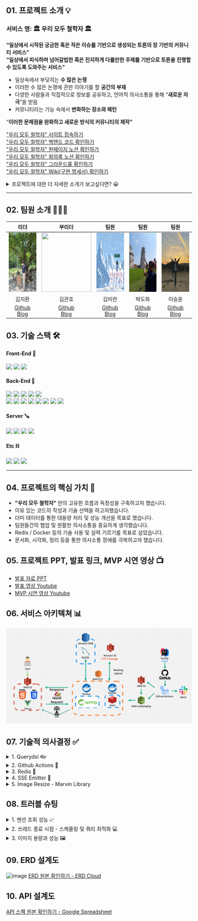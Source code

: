 ## 01. 프로젝트 소개 💡

### 서비스 명: 🏛️ 우리 모두 철학자 🏛️

**“일상에서 시작된 궁금한 혹은 작은 이슈를 기반으로 생성되는 토론의 장 기반의 커뮤니티 서비스”** <br>
**“일상에서 피식하며 넘어갈법한 혹은 진지하게 다룰만한 주제를 기반으로 토론을 진행할 수 있도록 도와주는 서비스”**

- 일상속에서 부딪히는 **수 많은 논쟁**
- 이러한 수 많은 논쟁에 관한 이야기를 할 **공간의 부재**
- 다양한 사람들과 직접적으로 정보를 공유하고, 언어적 의사소통을 통해 “**새로운 자극**”을 받음
- 커뮤니티라는 기능 속에서 **변화하는 장소와 패턴**

“**이러한 문제점을 완화하고 새로운 방식의 커뮤니티의 제작”**

["우리 모두 철학자" 사이트 접속하기](http://the-gladiators.s3-website.ap-northeast-2.amazonaws.com/main) <br>
["우리 모두 철학자" 백엔드 코드 확인하기](https://github.com/bigquann97/philosopher-back) <br>
["우리 모두 철학자" 원페이지 노션 확인하기](https://radical-route-999.notion.site/8cc586e7170343c8806c312f3da97131) <br>
["우리 모두 철학자" 회의록 노션 확인하기](https://puzzled-bee-d4c.notion.site/847736be8f8a4775866b67b6dc484d4b?v=3736681424c34f6983dc166ff533347f) <br>
["우리 모두 철학자" 그라운드룰 확인하기](https://coherent-eclipse-711.notion.site/Ground-Rule-57dbbe48c09242edb2c263bf6a55e257) <br>
["우리 모두 철학자" Wiki(구현 명세서) 확인하기](https://github.com/bigquann97/philosopher-back/wiki) <br>

<details>
<summary> 프로젝트에 대한 더 자세한 소개가 보고싶다면? 😀</summary>
<div markdown="1"> 

<br><br>
**“궁금한건 못참아 !”, “ 다른 사람의 생각도 궁금해 “**

![philosopher](https://s3.us-west-2.amazonaws.com/secure.notion-static.com/c8ab1545-adf3-4370-a444-8ebecb553ec5/Untitled.png?X-Amz-Algorithm=AWS4-HMAC-SHA256&X-Amz-Content-Sha256=UNSIGNED-PAYLOAD&X-Amz-Credential=AKIAT73L2G45EIPT3X45%2F20230305%2Fus-west-2%2Fs3%2Faws4_request&X-Amz-Date=20230305T195536Z&X-Amz-Expires=86400&X-Amz-Signature=b335c00d4d1c2bd21ae18c0a22be0d3f97f34720dff0431853c1cb5499048e31&X-Amz-SignedHeaders=host&response-content-disposition=filename%3D%22Untitled.png%22&x-id=GetObject)

우리 삶 주변에는 우리들의 호기심을 자극하는 요소들이 많습니다. <br>
언제나 우리는 이러한 요소들로 하여금 재미있는 상상의 나래를 펼치고 이 상상의 날개는 호기심과 궁금증을 유발하며, <br>
흥미있는 토픽들을 이용해 타인과 소통하기도 합니다. <br>
이러한 다양한 이슈들을 누구나 한 번쯤은 고민해보고 접해봤을 것입니다.<br>
이 속에는 다양한 논쟁거리가 존재합니다. <br>
여러 사람들과의 언어적 상호작용 속에서 새로운 인사이트를 얻기도 하며, <br>
타인의 생각을 읽고 논리적으로 반박하기도 합니다. <br>
이렇게 우리는 커뮤니티를 이용해 상호간 언어적 의사소통을 이용해 새로운 관계를 형성하고, <br>
새로운 또 하나의 커뮤니티와 문화를 형성하며 오늘도 성장합니다.<br>

## **‘그(사용자)’들의 라이프 스타일 & 타겟팅 사용 유저**

- 서비스에서 주 타겟으로 삼고 있는 ‘**잠재적 고객**’들은 SNS 혹은 커뮤니티를 통해 **자신의 생각을 타인과 공유**
- **자신을 표현하는 방식**으로 **SNS 서비스와 커뮤니티 서비스를 활용하는 사람**
- 이미 젊은 사람들은 여러 커뮤니티를 사용 中
- 커뮤니티는 변화와 유행에 민감하며, 이 커뮤니티를 이용하는 사람들은 자신이 원하는 정보를 쉽게 찾아내고 SNS 혹은 커뮤니티를 통해 잘 활용함
- “이”(사용자)들은 글로서 자신을 표현하고 자신의 의견을 공유하는데 능숙함

### **어떻게 콘텐츠를 표현할 것인가? 이 아이템을 어떤 방식을 사용해야 잘 표현할 수 있을까??**

- 토론 = 언어적 상호작용을 기반으로 동작
- 언어적 상호작용을 가장 **잘 풀어낼 수 있는 서비스 = 커뮤니티 서비스**

## **요즘의 동향는 어떠할까? 유행? 어필?**

- **자신을 표현하는 하나의 수단으로 자리잡은 커뮤니티 서비스와 SNS 서비스**
- 다양한 색을 가진 커뮤니티 속, 온라인/오프라인의 경계가 희미해짐
- **SNS와 커뮤니티를 이용한 좁고 깊은 관계에서 넓고 얕은 스펙트럼의 관계 형성**

## **그럼 우리 서비스의 핵심 가치는 무엇인가?**

- **재미**
- **정보공유**
- **높은 자유도**
- **상호작용**
- **시간보내기**

</div>
</details>

---

## 02. 팀원 소개 👨‍👩‍👦‍

|리더|부리더|팀원|팀원|                                      팀원                                      |
|:---:|:---:|:---:|:---:|:----------------------------------------------------------------------------:|
|<img src="https://github.com/bigquann97/philosopher-back/blob/develop/image/jipang.jpg"  width="135" height="160">|<img src="https://velog.velcdn.com/images/bigquann97/profile/bc0264b5-b0d6-4436-8572-e2e13daf2676/image.png"  width="135" height="160">|<img src="https://github.com/bigquann97/philosopher-back/blob/develop/image/miran.png"  width="135" height="160">|<img src="https://github.com/bigquann97/philosopher-back/blob/develop/image/dohwa.jpg"  width="135" height="160">|<img src="https://github.com/bigquann97/philosopher-back/blob/develop/image/sylee.jpeg?raw=true"  width="135" height="160">|
|김지환|김관호|김미란|박도화|                                     이승윤                                      |
|[Github](https://github.com/jipang9)<br>[Blog](https://jipang9-greedy-pot.tistory.com/)|[Github](https://github.com/bigquann97)<br>[Blog](https://velog.io/@bigquann97)|[Github](https://github.com/h7359841)<br>[Blog](https://velog.io/@h7359841)|[Github](https://github.com/dohwapark)<br>[Blog](https://dzzzdee.tistory.com/)| [Github](https://github.com/lssy32)<br>[Blog](https://yuniday2.tistory.com/) |

## 03. 기술 스택 🛠️

#### Front-End 🔨

<div>
<img src="https://img.shields.io/badge/HTML-E34F26?style=flat&logo=html5&logoColor=white">
<img src="https://img.shields.io/badge/CSS-1572B6?style=flat&logo=css3&logoColor=white">
<img src="https://img.shields.io/badge/Vue.js-4FC08D?style=flat&logo=vue.js&logoColor=white">
</div>

#### Back-End 🔧

<div>
<img src="https://img.shields.io/badge/Java-007396?style=flat&logo=OpenJDK&logoColor=white"/>
<img src="https://img.shields.io/badge/Spring_Boot-6DB33F?style=flat&logo=springboot&logoColor=white"/>
<img src="https://img.shields.io/badge/Spring-6DB33F?style=flat&logo=Spring&logoColor=white">
<img src="https://img.shields.io/badge/Spring_Data_JPA-6DB33F?style=flat">
<img src="https://img.shields.io/badge/Spring_Security-6DB33F?style=flat&logo=springsecurity&logoColor=white"/><br>
<img src="https://img.shields.io/badge/Docker-2496ED?style=flat&logo=docker&logoColor=white"/>
<img src="https://img.shields.io/badge/Redis-DC382D?style=flat&logo=redis&logoColor=white"/>
<img src="https://img.shields.io/badge/QueryDsl-40AEF0?style=flat">
<img src="https://img.shields.io/badge/JWT-A9225C?style=flat">

<img src="https://img.shields.io/badge/Gradle-02303A?style=flat&logo=gradle&logoColor=white"/>
  <img src="https://img.shields.io/badge/Hibernate-59666C?style=flat&logo=Hibernate&logoColor=white"/>
  <img src="https://img.shields.io/badge/Postman-FF6C37?style=flat&logo=Postman&logoColor=white"/>
  <img src="https://img.shields.io/badge/Apache_Jmeter-D22128?style=flat&logo=apachejmeter&logoColor=white"/>


</div>

#### Server 🪚

<div>
<img src="https://img.shields.io/badge/Amazon_RDS-527FFF?style=flat&logo=amazonrds&logoColor=white"/>
<img src="https://img.shields.io/badge/Amazon_EC2-FF9900?style=flat&logo=amazonec2&logoColor=white"/>
<img src="https://img.shields.io/badge/Amazon_S3-569A31?style=flat&logo=amazons3&logoColor=white"/>
<img src="https://img.shields.io/badge/Linux-FCC624?style=flat&logo=linux&logoColor=black">
</div>

#### Etc ⛓️

<div>
<img src="https://img.shields.io/badge/Github-181717?style=flat&logo=github&logoColor=white">
<img src="https://img.shields.io/badge/Slack-4A154B?style=flat&logo=slack&logoColor=white">
<img src="https://img.shields.io/badge/Notion-000000?style=flat&logo=notion&logoColor=white">
</div>

---

## 04. 프로젝트의 핵심 가치 💎

- <b>"우리 모두 철학자"</b> 만의 고유한 흐름과 독창성을 구축하고자 했습니다.
- 이유 있는 코드의 작성과 기술 선택을 하고자했습니다.
- 더미 데이터를 통한 대용량 처리 및 성능 개선을 목표로 했습니다.
- 팀원들간의 협업 및 원활한 의사소통을 중요하게 생각했습니다.
- Redis / Docker 등의 기술 사용 및 실력 기르기를 목표로 삼았습니다.
- 문서화, 시각화, 정리 등을 통한 의사소통 장애를 극복하고자 했습니다.

## 05. 프로젝트 PPT, 발표 링크, MVP 시연 영상 📺

- [발표 자료 PPT](https://docs.google.com/presentation/d/1HwKDdvIMr0uJqJ9uKLcJXGcT-bQR_K-R/edit?usp=sharing&ouid=107322356350634651146&rtpof=true&sd=true)
- [발표 영상 Youtube](https://www.youtube.com)
- [MVP 시연 영상 Youtube](https://www.youtube.com)

## 06. 서비스 아키텍쳐 📊

<img src="image/ServiceArchitecture.png">

## 07. 기술적 의사결정 ✅

<details>
<summary> 1. Querydsl 👓 </summary>
<div markdown="1"> 

<br>

- **기술적 필요성:**

1. 검색, 정렬, 필터링 및 통계 확인 등의 동적 쿼리 작성
2. 지속적 리팩토링을 통한 쿼리 성능 향상 및 최적화

<br>

- **해결 방안 리스트업:**

1. JPQL - if문을 통한 분기 + 문자열 하나라도 잘못될 경우 오류 발생(컴파일 시점에서 파악 불가)
2. Mybatis, JDBC Template (Query Mapper) - 복잡한 사용성, DB 의존성
3. Querydsl - Qtype 의존성 발생, 빈약한 Bean 생성

<br>

- **해결 방안에 대한 의사 조율 및 결정:**

1. 내부적으로 BooleanExpression, OrderSpecifier 등을 통한 동적 쿼리 작성
2. Java 기반 JPQL의 작성 - 사용성과 가독성 ⇒ 팀적 협업에 도움
3. Projection 등을 통해 조회를 원하는 컬럼 수를 편하게 줄이기 가능
4. 컴파일 시점에서 오류를 잡아줌 + 편리한 최적화
5. 현재 프로젝트 규모에서는 한계점의 극복이 가능하다고 판단 <br>

**⇒ Querydsl 채택**

<br>
</div>
</details>

<details>
<summary> 2. Github Actions 💫 </summary>
<div markdown="1"> 

<br>

- **기술적 필요성:**

1. 협업을 진행하면서 팀원간 반복적인 빌드, 테스트 등의 자동화 및 통합적 환경 구축
2. 추후 CD 구축을 위한 기반 기술 필요성

<br>

- **해결 방안 리스트업:**

1. Jenkins
2. Github Actions
3. Bamboo

<br>

- **해결 방안에 대한 의사 조율 및 결정:**

1. Bamboo - 금전적 비용의 발생 및 레퍼런스 부족
2. 프로젝트의 규모를 고려한 의사 결정 - Jenkins 사용을 통한 리소스 낭비 발생 가능성
3. 환경 구성, 호환성 구축 등의 추가적 작업이나 복잡한 절차 없이 현재 협업 환경에 바로 적용 가능 <br>

**⇒ Github Actions 채택**

<br>

</div>
</details>

<details>
<summary> 3. Redis 🎈 </summary>
<div markdown="1"> 

<br>

- **기술적 필요성:**

1. JWT 인증/인가 방식 채택으로 인한 Refresh Token 보관 필요성
2. 서버 리소스 접근을 허용하는 중요한 수단인 만큼 보안성/사용성 고려 필요

<br>

- **해결 방안 리스트업:**

1. RDB에 컬럼 추가
2. Redis 적용

<br>

- **해결 방안에 대한 의사 조율 및 결정:**

1. 토큰의 탈취 가능성 고려 및 Black-list 구현을 위한 기술의 필요성
2. TTL 기능의 활용을 통한 토큰에 대한 수명 관리
3. 유효 기간 코드 기반 이메일 인증 서비스 구축 예정, Redis 채택 가능성이 높음 <br>

**⇒ Redis를 통한 토큰 및 관련 정보 관리 채택**

<br>

</div>
</details>

<details>
<summary> 4. SSE Emitter 🔋 </summary>
<div markdown="1"> 

<br>

- **기술적 필요성:**

1. 댓글, 쓰레드화 알림 시 통신 방식에 대한 고민
2. 비연결성(Connectionless)의 특성을 가진 HTTP 특성상, 알림을 줄 수 있는 통신 방식 고려 필요

<br>

- **해결 방안 리스트업:**

1. Polling
2. Long Polling
3. Web Socket
4. Server-Sent-Event

<br>

- **해결 방안에 대한 의사 조율 및 결정:**

1. 실시간성이 떨어지며, 상태 변경에 대한 연결 요청이 추가 발생하는 **Polling, Long Polling**

3. 서버에서 클라이언트로 단방향 통신, HTTP 프로토콜만으로 사용 가능해 가벼운 **SSE**

3. 서버 <=> 클라이언트 간 양바향 통신, 최초 연결시에만 Header 정보 전달, <br>
   \+ 연결에 불필요한 비용 제거 가능한 **Web Socket** <br>

**<tab> ⇒ Server-Sent-Event 채택**

<br>


</div>
</details>

<details>
<summary> 5. Image Resize - Marvin Library </summary>
<div markdown="1"> 

<br>

- **기술적 필요성:**

1. 페이징 렌더링 속도의 개선 필요
2. 한정된 DB 용량으로 인한 이미지 사이즈 압축 필요 (AWS 프리티어)
3. 이미지 크기의 일관성 필요

<br>

- **해결 방안 리스트업:**

1. java-image-scaling
2. Marvin
3. AWS CloudFront & Lambda@Edge

<br>

- **해결 방안에 대한 의사 조율 및 결정:**

1. 자바 내부 라이브러리에 구현된 이미지 리사이징 기술 java-image-scaling<br>
   (Width 기준 원본 비율로 높이가 정해짐)

2. 다른 라이브러리 대비 적은 시간이 소요되며 간편한 사용성을 가진 Marvin

3. 이미지 업로드/다운로드 전략 선택이 가능한 AWS 리사이징

4. 적은 시간 소요 + 원본 보존율 + 추가 코드 작성 및 관리 포인트 발생이 적은 Marvin <br>

**⇒ Marvin Library 채택**

<br>


</div>
</details>

## 08. 트러블 슈팅

<details>
<summary> 1. 멘션 조회 성능 📈 </summary>
<div markdown="1">

<br>

- **문제의 발견:**

    1. 더미데이터 추가를 통한 어플리케이션 전체 흐름 점검

        - 쓰레드 더미데이터 생성
        - 댓글 더미데이터 생성
        - 한 페이지 내 20,000 개의 멘션 생성

    2. AOP 적용을 통한 병목 발생 지점 파악 및 점검

        - 메서드별 수행 속도 측정
        - 멘션 더미데이터 생성한 지점에서 800 ms 이상의 성능 저하 발생 확인

    3. API 호출시, 쿼리 발생 확인
        - hibernate >> show sql 을 통한 발생 쿼리 확인

<br>

- **문제 해결 과정:**

    1. Jmeter 적용 - 부하 테스트 진행

    1. 쿼리 분석

        - N + 1 쿼리 발생 구간 확인 및 Lazy Loading, Join 수정
        - 최초 N + 1 문제 발생 해결

    2. Querydsl 적용

        - 가독성 높은 코드의 작성
        - join 등 쿼리 작성

    3. Projections 적용

        - 필요한 요소만 select
        - select 문 최소화

    4. Batch Size 적용

        - MentionedList, MentioningList 등 OneToMany 요소 호출시 문제 발생
        - Batch Size 적용을 통한 in query 개수 정의

    5. Batch Size 최적 단위 파악

        - 20, 50, 100, 200 순서로 속도 측정

<br>

- **트러블 슈팅 결과:**

    1. 20,000 개의 멘션 상황 - 1000 Threads, in 1 second, 3 requests 부하 상황 가정
        - 81,609 ms => 17,615 ms 로 79.4% 의 성능 개선

    2. AOP - 단일 요청에 대한 메서드 속도 측정 (Elapsed Time)
        - 756 ms => 97 ms 로 87.1% 의 성능 개선

<br> 

- jmeter <br>
  <img src="image/jmeter.png"> <br>

<br>

- aop <br>
  <img src="image/aop.png"> <br>

</div>
</details>

<details>
<summary> 2. 쓰레드 종료 시점 - 스케줄링 및 쿼리 최적화 💻 </summary>

<br>

- **문제의 발견:**

    1. 흐름 문제

        - 쓰레드화 된 후, 24시간 이후를 쓰레드 종료시점으로 책정
        - 1초마다 쿼리를 날려도 데이터 정보가 어긋나는 현상 발생
        - 매 30초 마다 쿼리를 날리는 것으로 결정했지만, 데이터 정확도 위반

    2. 논리 문제

        - 쓰레드 종료 쿼리(상태 변경 쿼리) 날릴 시, Thread 테이블 내 모든 대상을 조회
        - 모든 대상 조회 후, 모든 대상 별 쓰레드 종료 시점 지났는지 확인하는 로직 발생

    3. 코드 문제
        - 스케쥴러 코드: 30초마다 쿼리 발생
        - Redis: 미적용

<br>

- **문제 해결 과정:**

    1. 흐름 최적화

        - 쓰레드화 된 이후, 하루 뒤 자정을 쓰레드 종료시점을 책정
        - 자정에만 쿼리가 발생하도록 어플리케이션 흐름 조정

    1. 논리 최적화

        - 테이블 내 모든 컬럼 대상이 아닌, 해당 시점이 지난 쓰레드 ID 값에 대해서만 쿼리 발생 목표
        - 새로운 데이터를 담을 공간 필요
        - Redis 를 통한 문제 해결 (다양한 데이터 형태 담기)

    1. 코드 최적화

        - 위의 내용을 적용한 코드 작성
        - Scheduler: 30초마다 쿼리 => 매 자정마다 쿼리
        - Redis: 쓰레드화 될 때 마다, ID/종료시간(key/value) 을 redis에 저장

<br>

- **트러블 슈팅 결과:**

    1. 매 30초마다 쿼리 발생 (30초 마다 쿼리 함에도 데이터 정확도 위반)
        - => 자정에만 쿼리 발생

    2. Thread 테이블 내 모든 데이터 대상 상태 조회 및 변경 쿼리 발생
        - => 마감 시간이 지난 쓰레드 ID에 대해서만 상태 변경 쿼리 발생

    3. Scheduler 및 Redis 코드 문제
        - => 해당 로직에 Redis 적용 및 Scheduler 코드 최적화

<br>

- Redis Code <br>

<img src="image/redis.png">
<img src="image/redisCode.png">

<br>

- Scheduler Before <br>

<img src="image/schedulerBefore.png">

<br>

- Scheduler After <br>

<img src="image/schedulerAfter.jpg">

<br>

<div markdown="1">
</div>
</details>

<details>
<summary> 3. 이미지 용량과 성능 🖼️ </summary>
<div markdown="1">

<br>

- **문제의 발견:**

    1. 사진이 있는 페이지 로딩시 눈에 띄는 지연 현상 발생
    2. 이미지 파일의 크기가 불규칙적
    3. 한정된 리소스 자원 - AWS 프리티어
    4. 페이지 렌더링 속도리 개선 필요성

<br>

- **문제 해결 과정:**

    1. S3 버킷 내 이미지 업로드 용량 확인

        - 평균 2 ~ 3 MB 용량의 사진 업로드 발생

    1. 크롬 개발자 도구를 통한 이미지 로딩 속도 측정

        - 350 ms ~ 450 ms의 평균 이미지 업로드 속도 발생

    1. Marvin 라이브러리 적용

        - 기술적 의사 결정을 통한 Marvin 라이브러리 채택
        - 어플리케이션 코드 내 이미지 리사이징 코드 작성

<br>

- **트러블 슈팅 결과:**

    1. S3 버킷 내 저장된 이미지 용량 감소
        - => 2.2 MB, JPEG 사진 => 55.2 KB로 크기 압축 및 개선

    2. 페이지 렌더링 시, 이미지 로딩 속도 개선
        - => 395 ms => 106 ms 로 전송 속도 73.1% 개선

<br>

- Redis Code <br>

<img src="image/imageRendering.png">
<img src="image/imageSize.png">

<br>

</div>
</details>

## 09. ERD 설계도

![image](https://user-images.githubusercontent.com/62071906/222983895-19460fbd-47b7-44fe-b7e7-d277ed805615.png)
[ERD 원본 확인하기 - ERD Cloud](https://www.erdcloud.com/d/nruo9xdTwK4DNbKnD)

## 10. API 설계도

[API 스펙 원본 확인하기 - Google Spreadsheet](https://docs.google.com/spreadsheets/d/14_rE71JfKZD7DUaTCJmSuh-ol-pqmgdyEybgZavywR0/edit?usp=sharing)
